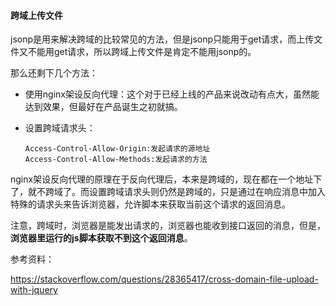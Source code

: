 #### 跨域上传文件

jsonp是用来解决跨域的比较常见的方法，但是jsonp只能用于get请求，而上传文件又不能用get请求，所以跨域上传文件是肯定不能用jsonp的。

那么还剩下几个方法：

* 使用nginx架设反向代理：这个对于已经上线的产品来说改动有点大，虽然能达到效果，但最好在产品诞生之初就搞。

* 设置跨域请求头：

  ```
  Access-Control-Allow-Origin:发起请求的源地址
  Access-Control-Allow-Methods:发起请求的方法
  ```

nginx架设反向代理的原理在于反向代理后，本来是跨域的，现在都在一个地址下了，就不跨域了。而设置跨域请求头则仍然是跨域的，只是通过在响应消息中加入特殊的请求头来告诉浏览器，允许脚本来获取当前这个请求的返回消息。

注意，跨域时，浏览器是能发出请求的，浏览器也能收到接口返回的消息，但是，__浏览器里运行的js脚本获取不到这个返回消息__。



参考资料：

https://stackoverflow.com/questions/28365417/cross-domain-file-upload-with-jquery